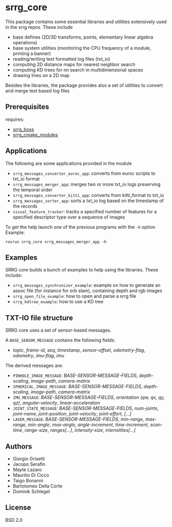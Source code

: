 # srrg_core

This package contains some essential libraries and utilities extensively used in
the srrg repos. These include
* base defines (2D/3D transforms, points, elementary linear algebra operations)
* base system utilities (monitoring the CPU frequency of a module, printing a banner)
* reading/writing text formatted log files (txt_io)
* computing 2D distance maps for nearest neighbor search
* computing KD trees for nn search in multidimensional spaces
* drawing lines on a 2D map

Besides the libraries, the package provides also a set of utilities
to convert and merge text based log files

## Prerequisites

requires:
* [srrg_boss](https://gitlab.com/srrg-software/srrg_boss)
* [srrg_cmake_modules](https://gitlab.com/srrg-software/srrg_cmake_modules)

## Applications
The following are some applications provided in the module

* `srrg_messages_converter_euroc_app`: converts from euroc scripts to txt_io format
* `srrg_messages_merger_app`: merges two or more txt_io logs preserving the temporal  order
* `srrg_messages_converter_kitti_app`: converts from kitti_format to txt_io
* `srrg_messages_sorter_app`: sorts a txt_io log based on the timestamp of the records
* `visual_feature_tracker`: tracks a specified number of features for a specified descriptor type over a sequence of images

To get the help launch one of the previous programs with the `-h` option
Example:
```
rosrun srrg_core srrg_messages_merger_app -h
```

## Examples 
SRRG core builds a bunch of examples to help using the libraries.
These include:
* `srrg_messages_synchronizer_example`: example on how to generate an assoc file (for instance for orb slam), containing depth and rgb images
* `srrg_open_file_example`: how to open and parse a srrg file
* `srrg_kdtree_example`:    how to use a KD tree


## TXT-IO file structure
SRRG core uses a set of sensor-based messages.

A `BASE_SENSOR_MESSAGE` contains the following fields:
* _topic_, _frame-id_, _seq_, _timestamp_, _sensor-offset_, _odometry-flag_, _odometry_, _imu-flag_, _imu_

The derived messages are:
* `PINHOLE_IMAGE_MESSAGE`: _BASE-SENSOR-MESSAGE-FIELDS_, _depth-scaling_, _image-path_, _camera-matrix_
* `SPHERICAL_IMAGE_MESSAGE`: _BASE-SENSOR-MESSAGE-FIELDS_, _depth-scaling_, _image-path_, _camera-matrix_
* `IMU_MESSAGE`: _BASE-SENSOR-MESSAGE-FIELDS_, _orientation (qw, qx, qy, qz)_, _angular-velocity_, _linear-acceleration_
* `JOINT_STATE_MESSAGE`:  _BASE-SENSOR-MESSAGE-FIELDS_, _num-joints_, _joint-name_, _joint-position_, _joint-velocity_, _joint-effort_, _[...]_
* `LASER_MESSAGE`: _BASE-SENSOR-MESSAGE-FIELDS_, _min-range_, _max-range_, _min-angle_, _max-angle_, _angle-increment_, _time-increment_, _scan-time_, _range-size_, _ranges[...]_, _intensity-size_, _intensitites[...]_

## Authors
* Giorgio Grisetti
* Jacopo Serafin
* Mayte Lazaro
* Maurilio Di Cicco
* Taigo Bonanni
* Bartolomeo Della Corte
* Dominik Schlegel

## License

BSD 2.0
